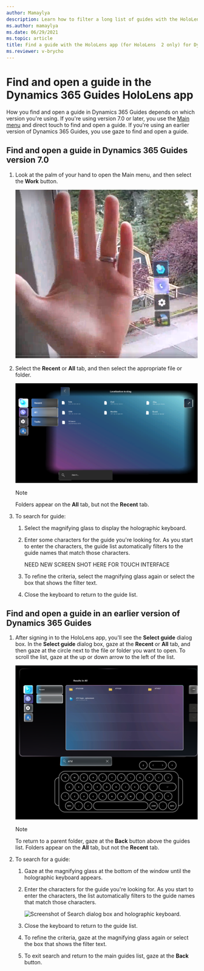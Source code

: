 ```yaml
---
author: Mamaylya
description: Learn how to filter a long list of guides with the HoloLens app (HoloLens 2 only) in Microsoft Dynamics 365 Guides to find the guide you're looking for.
ms.author: mamaylya
ms.date: 06/29/2021
ms.topic: article
title: Find a guide with the HoloLens app (for HoloLens  2 only) for Dynamics 365 Guides
ms.reviewer: v-brycho
---
```


# Find and open a guide in the Dynamics 365 Guides HoloLens app 

How you find and open a guide in Dynamics 365 Guides depends on which version you're using. If you're using version 7.0 or later, you use the [Main menu](main-menu.md) and direct touch to find and open a guide. If you're using an earlier version of Dynamics 365 Guides, you use gaze to find and open a guide.

## Find and open a guide in Dynamics 365 Guides version 7.0 

1. Look at the palm of your hand to open the Main menu, and then select the **Work** button.

    ![Screen shot of hand and Main menu.](media/main-menu.PNG "Screen shot of hand and Main menu")

2. Select the **Recent** or **All** tab, and then select the appropriate file or folder. 

    ![Screenshot of submenu showing Recent tab, All tab, and folders/files.](media/submenu-recent-all.PNG "Screenshot of submenu showing Recent tab, All tab, and folders/files") 

    > [!NOTE]
    > Folders appear on the **All** tab, but not the **Recent** tab. 

3. To search for guide:

    1. Select the magnifying glass to display the holographic keyboard.

    2. Enter some characters for the guide you're looking for. As you start to enter the characters, the guide list automatically filters to the guide names that match those characters.

       NEED NEW SCREEN SHOT HERE FOR TOUCH INTERFACE   

    3. To refine the criteria, select the magnifying glass again or select the box that shows the filter text.

    4.  Close the keyboard to return to the guide list.

## Find and open a guide in an earlier version of Dynamics 365 Guides

1. After signing in to the HoloLens app, you'll see the **Select guide** dialog box. In the **Select guide** dialog box, gaze at the **Recent** or **All** tab, and then gaze at the circle next to the file or folder you want to open. To scroll the list, gaze at the up or down arrow to the left of the list. 

   ![Screenshot of Select guide dialog box.](media/select-guide-search.PNG "Screen shot of Select guide dialog box")
   
   > [!NOTE]
   > To return to a parent folder, gaze at the **Back** button above the guides list. Folders appear on the **All** tab, but not the **Recent** tab. 

2. To search for a guide:

    1. Gaze at the magnifying glass at the bottom of the window until the holographic keyboard appears.

    2. Enter the characters for the guide you're looking for. As you start to enter the characters, the list automatically filters to the guide names that match those characters.

       ![Screenshot of Search dialog box and holographic keyboard.](media/search-holographic-keyboard.PNG "Screen shot of Search dialog box and holographic keyboard")

    3. Close the keyboard to return to the guide list.
    
    4. To refine the criteria, gaze at the magnifying glass again or select the box that shows the filter text.    

    5. To exit search and return to the main guides list, gaze at the **Back** button.


